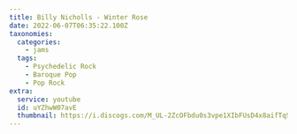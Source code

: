 ```yaml
---
title: Billy Nicholls - Winter Rose
date: 2022-06-07T06:35:22.100Z
taxonomies:
  categories:
    - jams
  tags:
    - Psychedelic Rock
    - Baroque Pop
    - Pop Rock
extra:
  service: youtube
  id: uYZhwW07avE
  thumbnail: https://i.discogs.com/M_UL-2ZcOFbdu0s3vpe1XIbFUsD4x8aifTqSbrRmhWA/rs:fit/g:sm/q:90/h:500/w:500/czM6Ly9kaXNjb2dz/LWRhdGFiYXNlLWlt/YWdlcy9SLTQ4ODQx/ODUtMTM3ODQxNzIy/Mi0xNzY1LmpwZWc.jpeg
---
```

